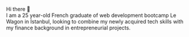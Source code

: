 Hi there 👋 <br>
I am a 25 year-old French graduate of web development bootcamp Le Wagon in İstanbul, looking to combine my newly acquired tech skills with my finance background in entrepreneurial projects. <br>

<!--
**tournz/tournz** is a ✨ _special_ ✨ repository because its `README.md` (this file) appears on your GitHub profile.

